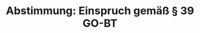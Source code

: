 ---
abstimmung:
  abstimmung: 1
  bundestagssitzung: 33
  datum: 17. Mai 2018
  legislaturperiode: 19
categories:
- Todo
data:
- title: Abstimmungsergebnis 20180517-data.pdf
  url: /res/2021-btw/abstimmungsergebnisse/20180517-data.pdf
- title: Abstimmungsergebnis 20180517_xls-data.xls
  url: /res/2021-btw/abstimmungsergebnisse/20180517_xls-data.xls
- title: Abstimmungsergebnis 20180517_xls-datacsv
  url: /res/2021-btw/abstimmungsergebnisse/csv/20180517_xls-datacsv
ergebnis:
  AfD:
    enthaltung: 0
    gesamt: 92
    ja: 85
    nein: 0
    nichtabgegeben: 7
    ungueltig: 0
  Bündnis 90/Die Grünen:
    enthaltung: 0
    gesamt: 67
    ja: 0
    nein: 59
    nichtabgegeben: 8
    ungueltig: 0
  Die Linke:
    enthaltung: 0
    gesamt: 69
    ja: 0
    nein: 54
    nichtabgegeben: 15
    ungueltig: 0
  FDP:
    enthaltung: 0
    gesamt: 80
    ja: 0
    nein: 76
    nichtabgegeben: 4
    ungueltig: 0
  cdu/csu:
    enthaltung: 0
    gesamt: 246
    ja: 0
    nein: 222
    nichtabgegeben: 24
    ungueltig: 0
  file: 20180517_xls-data.xls
  fraktionslos:
    enthaltung: 2
    gesamt: 2
    ja: 0
    nein: 0
    nichtabgegeben: 0
    ungueltig: 0
  spd:
    enthaltung: 0
    gesamt: 153
    ja: 0
    nein: 138
    nichtabgegeben: 15
    ungueltig: 0
layout: abstimmung
links:
- title: Link zu bundestag.de
  url: https://www.bundestag.de/parlament/plenum/abstimmung/abstimmung?id=514
preview: 'Deutscher Bundestag


  33. Sitzung des Deutschen Bundestages

  am Donnerstag, 17. Mai 2018


  Endgültiges Ergebnis der Namentlichen Abstimmung Nr. 1


  Einspruch gemäß Paragraf 39 der Geschäftsordnung der Abgeordneten Dr. Alice Weidel

  gegen einen in der letzten Sitzung erteilten Ordnungsruf'
tags:
- Todo
title: 'Abstimmung: Einspruch gemäß § 39 GO-BT'
---